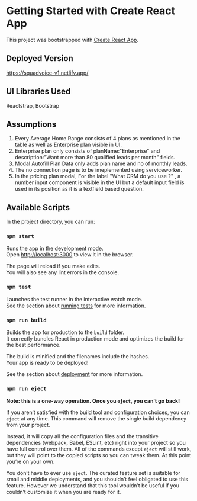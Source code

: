 # Getting Started with Create React App

This project was bootstrapped with [Create React App](https://github.com/facebook/create-react-app).

## Deployed Version

https://squadvoice-v1.netlify.app/


## UI Libraries Used

Reactstrap, Bootstrap

## Assumptions 

1. Every Average Home Range consists of 4 plans as mentioned in the table as well as Enterprise plan visible in UI.
2. Enterprise plan only consists of planName:"Enterprise" and  description:"Want more than 80 qualified leads per month" fields.
3. Modal Autofill Plan Data only adds plan name and no of monthly leads.
4. The no connection page is to be imeplemented using serviceworker.
5. In the pricing plan modal, For the label "What CRM do you use ?" , a number input component is visible in the UI but a default input field is used in its position as it is a textfield based question.



## Available Scripts

In the project directory, you can run:

### `npm start`

Runs the app in the development mode.\
Open [http://localhost:3000](http://localhost:3000) to view it in the browser.

The page will reload if you make edits.\
You will also see any lint errors in the console.

### `npm test`

Launches the test runner in the interactive watch mode.\
See the section about [running tests](https://facebook.github.io/create-react-app/docs/running-tests) for more information.

### `npm run build`

Builds the app for production to the `build` folder.\
It correctly bundles React in production mode and optimizes the build for the best performance.

The build is minified and the filenames include the hashes.\
Your app is ready to be deployed!

See the section about [deployment](https://facebook.github.io/create-react-app/docs/deployment) for more information.

### `npm run eject`

**Note: this is a one-way operation. Once you `eject`, you can’t go back!**

If you aren’t satisfied with the build tool and configuration choices, you can `eject` at any time. This command will remove the single build dependency from your project.

Instead, it will copy all the configuration files and the transitive dependencies (webpack, Babel, ESLint, etc) right into your project so you have full control over them. All of the commands except `eject` will still work, but they will point to the copied scripts so you can tweak them. At this point you’re on your own.

You don’t have to ever use `eject`. The curated feature set is suitable for small and middle deployments, and you shouldn’t feel obligated to use this feature. However we understand that this tool wouldn’t be useful if you couldn’t customize it when you are ready for it.

